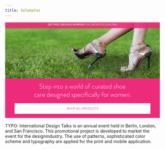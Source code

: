 ```yaml
---
title: Solemates
---
```


![Solemates](assets/img/work/solemates/img1.png)

TYPO: International Design Talks is an annual event held in Berlin, London, and San Francisco. This promotional project is developed to market the event for the designindustry. The use of patterns, sophisticated color scheme and typography are applied for the print and mobile application.
